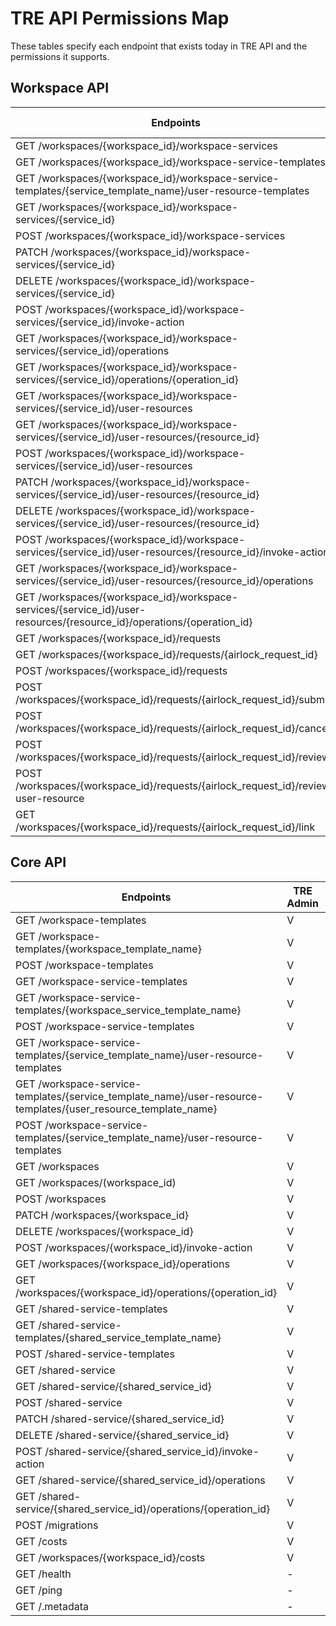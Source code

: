
# TRE API Permissions Map  
These tables specify each endpoint that exists today in TRE API and the permissions it supports.
## Workspace API  
| Endpoints                                                                                                                 | Researcher | Workspace Owner | Airlock Manager |
| ------------------------------------------------------------------------------------------------------------------------- | ---------- | --------------- | --------------- |
| GET /workspaces/{workspace\_id}/workspace-services                                                                        | V          | V               | V               |
| GET /workspaces/{workspace\_id}/workspace-service-templates                                                               | V          | V               | V               |
| GET /workspaces/{workspace\_id}/workspace-service-templates/{service_template_name}/user-resource-templates               | V          | V               | V               |
| GET /workspaces/{workspace\_id}/workspace-services/{service\_id}                                                          | V          | V               |                 |
| POST /workspaces/{workspace\_id}/workspace-services                                                                       | X          | V               |                 |
| PATCH /workspaces/{workspace\_id}/workspace-services/{service\_id}                                                        | X          | V               |                 |
| DELETE /workspaces/{workspace\_id}/workspace-services/{service\_id}                                                       | X          | V               |                 |
| POST /workspaces/{workspace\_id}/workspace-services/{service\_id}/invoke-action                                           | X          | V               |                 |
| GET /workspaces/{workspace\_id}/workspace-services/{service\_id}/operations                                               | X          | V               | V               |
| GET /workspaces/{workspace\_id}/workspace-services/{service\_id}/operations/{operation\_id}                               | X          | V               | V               |
| GET /workspaces/{workspace\_id}/workspace-services/{service\_id}/user-resources                                           | V          | V               | V               |
| GET /workspaces/{workspace\_id}/workspace-services/{service\_id}/user-resources/{resource\_id}                            | V          | V               | V               |
| POST /workspaces/{workspace\_id}/workspace-services/{service\_id}/user-resources                                          | V          | V               | V               |
| PATCH /workspaces/{workspace\_id}/workspace-services/{service\_id}/user-resources/{resource\_id}                          | V          | V               | V               |
| DELETE /workspaces/{workspace\_id}/workspace-services/{service\_id}/user-resources/{resource\_id}                         | V          | V               | V               |
| POST /workspaces/{workspace\_id}/workspace-services/{service\_id}/user-resources/{resource\_id}/invoke-action             | V          | V               | V               |
| GET /workspaces/{workspace\_id}/workspace-services/{service\_id}/user-resources/{resource\_id}/operations                 | V          | V               | V               |
| GET /workspaces/{workspace\_id}/workspace-services/{service\_id}/user-resources/{resource\_id}/operations/{operation\_id} | V          | V               | V               |
| GET /workspaces/{workspace\_id}/requests                                                                                  | V          | V               | V               |
| GET /workspaces/{workspace\_id}/requests/{airlock\_request\_id}                                                           | V          | V               | V               |
| POST /workspaces/{workspace\_id}/requests                                                                                 | V          | V               | X               |
| POST /workspaces/{workspace\_id}/requests/{airlock\_request\_id}/submit                                                   | V          | V               | X               |
| POST /workspaces/{workspace\_id}/requests/{airlock\_request\_id}/cancel                                                   | V          | V               | X               |
| POST /workspaces/{workspace\_id}/requests/{airlock\_request\_id}/review                                                   | X          | X               | V               |
| POST /workspaces/{workspace\_id}/requests/{airlock\_request\_id}/review-user-resource                                                   | X          | X               | V               |
| GET /workspaces/{workspace\_id}/requests/{airlock\_request\_id}/link                                                      | V          | V               | V               |
## Core API  
| Endpoints                                                                                                           | TRE Admin | TRE User | WS Owner |
| ------------------------------------------------------------------------------------------------------------------- | --------- | -------- | -------- |
| GET /workspace-templates                                                                                            | V         | V        |          |
| GET /workspace-templates/{workspace\_template\_name}                                                                | V         | V        |          |
| POST /workspace-templates                                                                                           | V         | X        |          |
| GET /workspace-service-templates                                                                                    | V         | V        |          |
| GET /workspace-service-templates/{workspace\_service\_template\_name}                                               | V         | V        |          |
| POST /workspace-service-templates                                                                                   | V         | X        |          |
| GET /workspace-service-templates/{service\_template\_name}/user-resource-templates                                  | V         | V        |          |
| GET /workspace-service-templates/{service\_template\_name}/user-resource-templates/{user\_resource\_template\_name} | V         | V        |          |
| POST /workspace-service-templates/{service\_template\_name}/user-resource-templates                                 | V         | X        |          |
| GET /workspaces                                                                                                     | V         | V        |          |
| GET /workspaces/(workspace\_id)                                                                                     | V         | V        |          |
| POST /workspaces                                                                                                    | V         | X        |          |
| PATCH /workspaces/{workspace\_id}                                                                                   | V         | X        | X        |
| DELETE /workspaces/{workspace\_id}                                                                                  | V         | X        |  X       |
| POST /workspaces/{workspace\_id}/invoke-action                                                                      | V         | X        |  X       |
| GET /workspaces/{workspace\_id}/operations                                                                          | V         | X        | V        |
| GET /workspaces/{workspace\_id}/operations/{operation\_id}                                                          | V         | X        | V        |
| GET /shared-service-templates                                                                                       | V         | V        |          |
| GET /shared-service-templates/{shared\_service\_template\_name}                                                     | V         | V        |          |
| POST /shared-service-templates                                                                                      | V         | X        |          |
| GET /shared-service                                                                                                 | V         | V        |          |
| GET /shared-service/{shared\_service\_id}                                                                           | V         | V        |          |
| POST /shared-service                                                                                                | V         | X        |          |
| PATCH /shared-service/{shared\_service\_id}                                                                         | V         | X        |          |
| DELETE /shared-service/{shared\_service\_id}                                                                        | V         | X        |          |****
| POST /shared-service/{shared\_service\_id}/invoke-action                                                            | V         | X        |          |
| GET /shared-service/{shared\_service\_id}/operations                                                                | V         | X        |          |
| GET /shared-service/{shared\_service\_id}/operations/{operation\_id}                                                | V         | X        |          |
| POST /migrations                                                                                                    | V         | X        |          |
| GET /costs                                                                                                          | V         | X        | X        |
| GET /workspaces/{workspace\_id}/costs                                                                               | V         | X        | V        |
| GET /health                                                                                                         | \-        | \-       | \-       |
| GET /ping                                                                                                           | \-        | \-       | \-       |
| GET /.metadata                                                                                                      | \-        | \-       | \-       |
